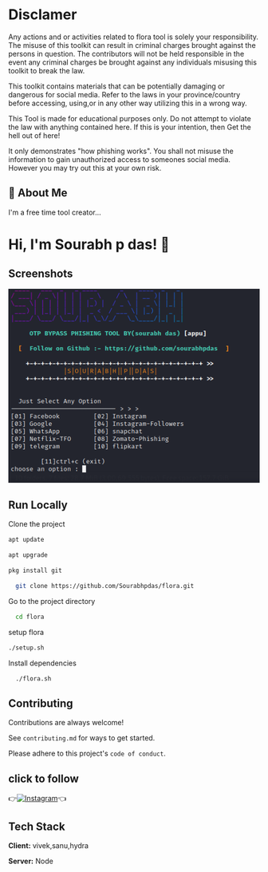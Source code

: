 
# Disclamer

Any actions and or activities related to flora tool is solely your responsibility. The misuse of this toolkit can result in criminal charges brought against the persons in question. The contributors will not be held responsible in the event any criminal charges be brought against any individuals misusing this toolkit to break the law.

This toolkit contains materials that can be potentially damaging or dangerous for social media. Refer to the laws in your province/country before accessing, using,or in any other way utilizing this in a wrong way.

This Tool is made for educational purposes only. Do not attempt to violate the law with anything contained here. If this is your intention, then Get the hell out of here!

It only demonstrates "how phishing works". You shall not misuse the information to gain unauthorized access to someones social media. However you may try out this at your own risk.




## 🚀 About Me
I'm a free time tool creator...

  
# Hi, I'm Sourabh p das! 👋

## Screenshots

![App Screenshot](./source/screenshot.png)

## Run Locally

Clone the project
```bash
apt update
```
```bash
apt upgrade
```
```bash
pkg install git
```

```bash
  git clone https://github.com/Sourabhpdas/flora.git
```

Go to the project directory

```bash
  cd flora
```
setup flora

```bash
./setup.sh
```
Install dependencies

```bash
  ./flora.sh
```

  
## Contributing

Contributions are always welcome!

See `contributing.md` for ways to get started.

Please adhere to this project's `code of conduct`.

  
## click to follow 


👉[![Instagram  ](https://img.shields.io/badge/INSTAGRAM-FOLLOW-red?style=for-the-badge&logo=instagram)](https://www.instagram.com/sourabhpdas )👈
  
## Tech Stack

**Client:** vivek,sanu,hydra

**Server:** Node

  
